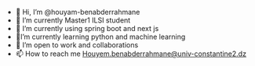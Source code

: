 - 👋 Hi, I’m @houyam-benabderrahmane
- 🌱 I’m currently Master1 ILSI student
- 🌱 I’m currently using spring boot and next js
- 🌱I’m currently learning python and machine learning
- 💞️  I’m open to work and collaborations
- 📫 How to reach me  Houyem.benabderrahmane@univ-constantine2.dz



<!---
houyam-benabderrahmane/houyam-benabderrahmane is a ✨ special ✨ repository because its `README.md` (this file) appears on your GitHub profile.
You can click the Preview link to take a look at your changes.
--->

